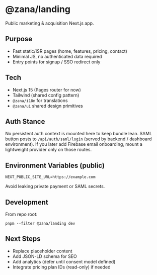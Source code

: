 # @zana/landing

Public marketing & acquisition Next.js app.

## Purpose
- Fast static/ISR pages (home, features, pricing, contact)
- Minimal JS, no authenticated data required
- Entry points for signup / SSO redirect only

## Tech
- Next.js 15 (Pages router for now)
- Tailwind (shared config pattern)
- `@zana/i18n` for translations
- `@zana/ui` shared design primitives

## Auth Stance
No persistent auth context is mounted here to keep bundle lean. SAML button posts to `/api/auth/saml/login` (served by backend / dashboard environment). If you later add Firebase email onboarding, mount a lightweight provider only on those routes.

## Environment Variables (public)
```
NEXT_PUBLIC_SITE_URL=https://example.com
```
Avoid leaking private payment or SAML secrets.

## Development
From repo root:
```
pnpm --filter @zana/landing dev
```

## Next Steps
- Replace placeholder content
- Add JSON-LD schema for SEO
- Add analytics (defer until consent model defined)
- Integrate pricing plan IDs (read-only) if needed
